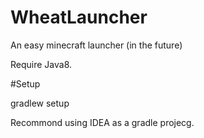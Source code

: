 # WheatLauncher
An easy minecraft launcher (in the future)

Require Java8.

#Setup

gradlew setup

Recommond using IDEA as a gradle projecg.
